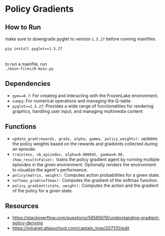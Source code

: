 # Policy Gradients

## How to Run
make sure to downgrade pyglet to version ```1.5.27``` before running mainfiles
<br/><br/>```pip install pyglet==1.5.27```<br/><br/><br/>to run a mainfile, run
<br/>```./main-files/0-main.py```
## Dependencies
* ```gym==0.7```: For creating and interacting with the FrozenLake environment.
* ```numpy```: For numerical operations and managing the Q-table.
* ```pyglet==1.5.27```: Provides a wide range of functionalities for rendering graphics, handling user input, and managing multimedia content
## Functions
* ```update_grad(rewards, grads, alpha, gamma, policy_weights):``` updates the policy weights based on the rewards and gradients collected during an episode.
* ```train(env, nb_episodes, alpha=0.000045, gamma=0.98, show_result=False): ```trains the policy gradient agent by running multiple episodes in the given environment. Optionally renders the environment to visualize the agent's performance.
* ```policy(matrix, weight):``` Computes action probabilities for a given state.
* ```softmax_grad(softmax):``` Computes the gradient of the softmax function.
* ```policy_gradient(state, weight):``` Computes the action and the gradient of the policy for a given state.
## Resources
- https://stackoverflow.com/questions/58585019/understanding-gradient-policy-deriving
- https://intranet.atlasschool.com/captain_logs/207310/edit
